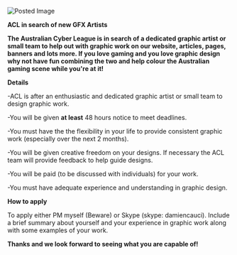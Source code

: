 ![Posted Image](http://www.aclpro.com.au/images/search-for-gfx.png)





**ACL in search of new GFX Artists**





**The Australian Cyber League is in search of a dedicated graphic artist or small team to help out with graphic work on our website, articles, pages, banners and lots more. If you love gaming and you love graphic design why not have fun combining the two and help colour the Australian gaming scene while you're at it!**





**Details**


-ACL is after an enthusiastic and dedicated graphic artist or small team to design graphic work.


-You will be given 
**at least**
 48 hours notice to meet deadlines.


-You must have the the flexibility in your life to provide consistent graphic work (especially over the next 2 months).


-You will be given creative freedom on your designs. If necessary the ACL team will provide feedback to help guide designs.


-You will be paid (to be discussed with individuals) for your work.


-You must have adequate experience and understanding in graphic design.






**How to apply**


To apply either PM myself (Beware) or Skype (skype: damiencauci). Include a brief summary about yourself and your experience in graphic work along with some examples of your work. 






**Thanks and we look forward to seeing what you are capable of!**